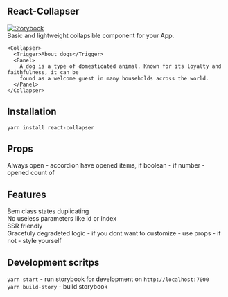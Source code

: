 ## React-Collapser

[![Storybook](https://cdn.jsdelivr.net/gh/storybookjs/brand@master/badge/badge-storybook.svg)](https://toastyboost.github.io/react-collapser)  
Basic and lightweight collapsible component for your App.

```
<Collapser>
  <Trigger>About dogs</Trigger>
  <Panel>
    A dog is a type of domesticated animal. Known for its loyalty and faithfulness, it can be
    found as a welcome guest in many households across the world.
  </Panel>
</Collapser>
```

## Installation

`yarn install react-collapser`

## Props

Always open - accordion have opened items, if boolean - if number - opened count of

## Features

Bem class states duplicating  
No useless parameters like id or index  
SSR friendly  
Gracefuly degradeted logic - if you dont want to customize - use props - if not - style yourself

## Development scritps

`yarn start` - run storybook for development on `http://localhost:7000`  
`yarn build-story` - build storybook
